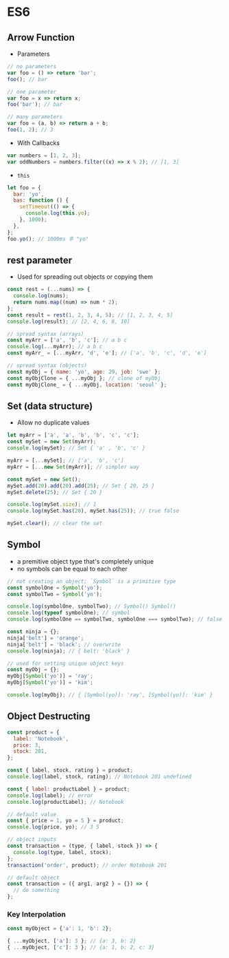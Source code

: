 # ES6

## Arrow Function

- Parameters

```javascript
// no parameters
var foo = () => return 'bar';
foo(); // bar

// one parameter
var foo = x => return x;
foo('bar'); // bar

// many parameters
var foo = (a, b) => return a + b;
foo(1, 2); // 3
```

- With Callbacks

```javascript
var numbers = [1, 2, 3];
var oddNumbers = numbers.filter((x) => x % 2); // [1, 3]
```

- `this`

```javascript
let foo = {
  bar: 'yo',
  bas: function () {
    setTimeout(() => {
      console.log(this.yo);
    }, 1000);
  },
};
foo.yo(); // 1000ms 후 "yo"
```

## rest parameter

- Used for spreading out objects or copying them

```javascript
const rest = (...nums) => {
  console.log(nums);
  return nums.map((num) => num * 2);
};
const result = rest(1, 2, 3, 4, 5); // [1, 2, 3, 4, 5]
console.log(result); // [2, 4, 6, 8, 10]
```

```javascript
// spread syntax (arrays)
const myArr = ['a', 'b', 'c']; // a b c
console.log(...myArr); // a b c
const myArr_ = [...myArr, 'd', 'e']; // ['a', 'b', 'c', 'd', 'e']
```

```javascript
// spread syntax (objects)
const myObj = { name: 'yo', age: 29, job: 'swe' };
const myObjClone = { ...myObj }; // clone of myObj
const myObjClone_ = { ...myObj, location: 'seoul' };
```

## Set (data structure)

- Allow no duplicate values

```javascript
let myArr = ['a', 'a', 'b', 'b', 'c', 'c'];
const mySet = new Set(myArr);
console.log(mySet); // Set { 'a' , 'b', 'c' }

myArr = [...mySet]; // ['a', 'b', 'c']
myArr = [...new Set(myArr)]; // simpler way
```

```javascript
const mySet = new Set();
mySet.add(20).add(20).add(25); // Set { 20, 25 }
mySet.delete(25); // Set { 20 }

console.log(mySet.size); // 1
console.log(mySet.has(20), mySet.has(25)); // true false

mySet.clear(); // clear the set
```

## Symbol

- a premitive object type that's completely unique
- no symbols can be equal to each other

```javascript
// not creating an object; `Symbol` is a primitive type
const symbolOne = Symbol('yo');
const symbolTwo = Symbol('yo');

console.log(symbolOne, symbolTwo); // Symbol() Symbol()
console.log(typeof symbolOne); // symbol
console.log(symbolOne == symbolTwo, symbolOne === symbolTwo); // false false
```

```javascript
const ninja = {};
ninja['belt'] = 'orange';
ninja['belt'] = 'black'; // overwrite
console.log(ninja); // { belt: 'black' }

// used for setting unique object keys
const myObj = {};
myObj[Symbol('yo')] = 'ray';
myObj[Symbol('yo')] = 'kim';

console.log(myObj); // { [Symbol(yo)]: 'ray', [Symbol(yo)]: 'kim' }
```

## Object Destructing

```javascript
const product = {
  label: 'Notebook',
  price: 3,
  stock: 201,
};

const { label, stock, rating } = product;
console.log(label, stock, rating); // Notebook 201 undefined

const { label: productLabel } = product;
console.log(label); // error
console.log(productLabel); // Notebook

// default value
const { price = 1, yo = 5 } = product;
console.log(price, yo); // 3 5
```

```javascript
// object inputs
const transaction = (type, { label, stock }) => {
  console.log(type, label, stock);
};
transaction('order', product); // order Notebook 201

// default object
const transaction = ({ arg1, arg2 } = {}) => {
  // do something
};
```

### Key Interpolation

```javascript
const myObject = {'a': 1, 'b': 2};

{ ...myObject, ['a']: 3 }; // {a: 3, b: 2}
{ ...myObject, ['c']: 3 }; // {a: 1, b: 2, c: 3}
```
